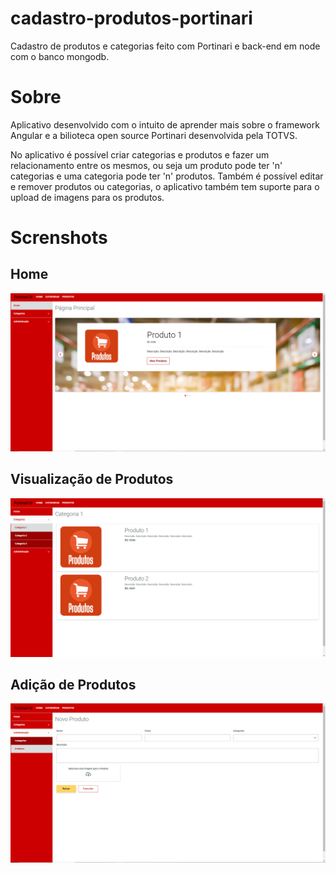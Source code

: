 # cadastro-produtos-portinari
Cadastro de produtos e categorias feito com Portinari e back-end em node com o banco mongodb.

# Sobre
Aplicativo desenvolvido com o intuito de aprender mais sobre o framework Angular e a bilioteca open source Portinari desenvolvida pela TOTVS.

No aplicativo é possível criar categorias e produtos e fazer um relacionamento entre os mesmos, ou seja um produto pode ter 'n' categorias e uma categoria pode ter 'n' produtos.
Também é possível editar e remover produtos ou categorias, o aplicativo também tem suporte para o upload de imagens para os produtos.

# Screnshots

## Home
![](screnshots/Home.PNG)

## Visualização de Produtos
![](screnshots/Categoria-View.PNG)

## Adição de Produtos
![](screnshots/Adicao-Produto.PNG)
